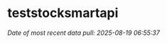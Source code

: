 
<!-- README.md is generated from README.Rmd. Please edit that file -->

# teststocksmartapi

*Date of most recent data pull: 2025-08-19 06:55:37*
